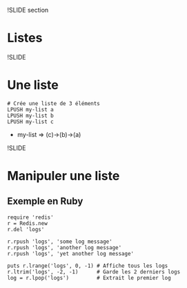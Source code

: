!SLIDE section
# Listes #

!SLIDE
# Une liste #

    # Crée une liste de 3 éléments
    LPUSH my-list a
    LPUSH my-list b
    LPUSH my-list c

* my-list ⇒ (c)→(b)→(a)

!SLIDE
# Manipuler une liste #
## Exemple en Ruby ##

    require 'redis'
    r = Redis.new
    r.del 'logs'

    r.rpush 'logs', 'some log message'
    r.rpush 'logs', 'another log message'
    r.rpush 'logs', 'yet another log message'

    puts r.lrange('logs', 0, -1) # Affiche tous les logs
    r.ltrim('logs', -2, -1)      # Garde les 2 derniers logs
    log = r.lpop('logs')         # Extrait le premier log

